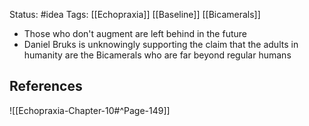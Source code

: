 Status: #idea
Tags: [[Echopraxia]] [[Baseline]] [[Bicamerals]]

* Those who don't augment are left behind in the future
* Daniel Bruks is unknowingly supporting the claim that the adults in humanity are the Bicamerals who are far beyond regular humans

## References

![[Echopraxia-Chapter-10#^Page-149]]